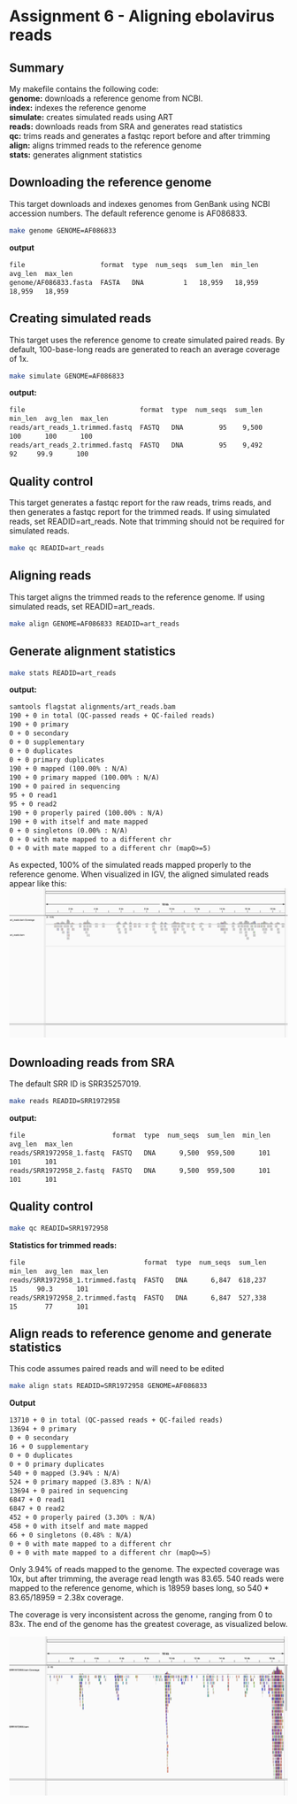 
# Assignment 6 - Aligning ebolavirus reads

## Summary
My makefile contains the following code:\
**genome:** downloads a reference genome from NCBI.\
**index:** indexes the reference genome\
**simulate:** creates simulated reads using ART\
**reads:** downloads reads from SRA and generates read statistics\
**qc:** trims reads and generates a fastqc report before and after trimming\
**align:** aligns trimmed reads to the reference genome\
**stats:** generates alignment statistics

## Downloading the reference genome

This target downloads and indexes genomes from GenBank using NCBI accession numbers. The default reference genome is AF086833.

```bash
make genome GENOME=AF086833
```

**output**
```
file                   format  type  num_seqs  sum_len  min_len  avg_len  max_len
genome/AF086833.fasta  FASTA   DNA          1   18,959   18,959   18,959   18,959
```

## Creating simulated reads

This target uses the reference genome to create simulated paired reads. By default, 100-base-long reads are generated to reach an average coverage of 1x.

```bash
make simulate GENOME=AF086833
```
**output:**
```
file                             format  type  num_seqs  sum_len  min_len  avg_len  max_len
reads/art_reads_1.trimmed.fastq  FASTQ   DNA         95    9,500      100      100      100
reads/art_reads_2.trimmed.fastq  FASTQ   DNA         95    9,492       92     99.9      100
```


## Quality control
This target generates a fastqc report for the raw reads, trims reads, and then generates a fastqc report for the trimmed reads. If using simulated reads, set READID=art_reads. Note that trimming should not be required for simulated reads.

```bash
make qc READID=art_reads
```

## Aligning reads
This target aligns the trimmed reads to the reference genome. If using simulated reads, set READID=art_reads.

```bash
make align GENOME=AF086833 READID=art_reads
```

## Generate alignment statistics
```bash
make stats READID=art_reads
```

**output:**
```
samtools flagstat alignments/art_reads.bam
190 + 0 in total (QC-passed reads + QC-failed reads)
190 + 0 primary
0 + 0 secondary
0 + 0 supplementary
0 + 0 duplicates
0 + 0 primary duplicates
190 + 0 mapped (100.00% : N/A)
190 + 0 primary mapped (100.00% : N/A)
190 + 0 paired in sequencing
95 + 0 read1
95 + 0 read2
190 + 0 properly paired (100.00% : N/A)
190 + 0 with itself and mate mapped
0 + 0 singletons (0.00% : N/A)
0 + 0 with mate mapped to a different chr
0 + 0 with mate mapped to a different chr (mapQ>=5)
```

As expected, 100% of the simulated reads mapped properly to the reference genome. When visualized in IGV, the aligned simulated reads appear like this:
![alt text](simulated.png)


## Downloading reads from SRA
The default SRR ID is SRR35257019.

```bash
make reads READID=SRR1972958
```

**output:**
```
file                      format  type  num_seqs  sum_len  min_len  avg_len  max_len
reads/SRR1972958_1.fastq  FASTQ   DNA      9,500  959,500      101      101      101
reads/SRR1972958_2.fastq  FASTQ   DNA      9,500  959,500      101      101      101
```

## Quality control
```bash
make qc READID=SRR1972958
```
**Statistics for trimmed reads:**
```
file                              format  type  num_seqs  sum_len  min_len  avg_len  max_len
reads/SRR1972958_1.trimmed.fastq  FASTQ   DNA      6,847  618,237       15     90.3      101
reads/SRR1972958_2.trimmed.fastq  FASTQ   DNA      6,847  527,338       15       77      101
```

## Align reads to reference genome and generate statistics
This code assumes paired reads and will need to be edited 
```bash
make align stats READID=SRR1972958 GENOME=AF086833
```
**Output**
```
13710 + 0 in total (QC-passed reads + QC-failed reads)
13694 + 0 primary
0 + 0 secondary
16 + 0 supplementary
0 + 0 duplicates
0 + 0 primary duplicates
540 + 0 mapped (3.94% : N/A)
524 + 0 primary mapped (3.83% : N/A)
13694 + 0 paired in sequencing
6847 + 0 read1
6847 + 0 read2
452 + 0 properly paired (3.30% : N/A)
458 + 0 with itself and mate mapped
66 + 0 singletons (0.48% : N/A)
0 + 0 with mate mapped to a different chr
0 + 0 with mate mapped to a different chr (mapQ>=5)
```
Only 3.94% of reads mapped to the genome. The expected coverage was 10x, but after trimming, the average read length was 83.65. 540 reads were mapped to the reference genome, which is 18959 bases long, so 540 * 83.65/18959 = 2.38x coverage. 

The coverage is very inconsistent across the genome, ranging from 0 to 83x. The end of the genome has the greatest coverage, as visualized below.

![alt text](srr.png)
